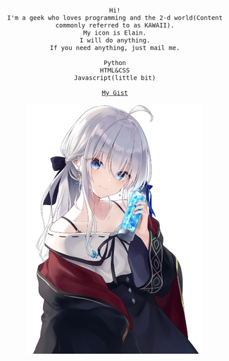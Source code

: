 <p align="center">
  <br>
  <br>
  <br>
  <samp>Hi!<br>I'm a geek who loves programming and the 2-d world(Content commonly referred to as KAWAII).
 <br>My icon is Elain.<br> I will do anything.<br>If you need anything, just mail me.
  <br>
  <br>
  Python<br>HTML&CSS<br>Javascript(little bit)<br>
  <br>
    <a href='https://gist.github.com/Neko288'>My Gist</a>
  </samp><br><br>
  <img src='https://github.com/Neko288/Neko288/blob/main/IREINASAMA.png' width="400">
</p>
